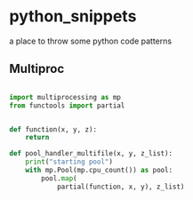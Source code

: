 # python_snippets
a place to throw some python code patterns


## Multiproc

```python

import multiprocessing as mp
from functools import partial


def function(x, y, z):
    return

def pool_handler_multifile(x, y, z_list):
    print("starting pool")
    with mp.Pool(mp.cpu_count()) as pool:
        pool.map(
            partial(function, x, y), z_list)
```
